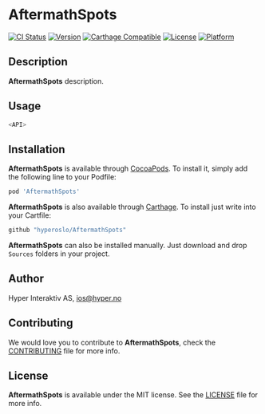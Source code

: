 # AftermathSpots

[![CI Status](http://img.shields.io/travis/hyperoslo/AftermathSpots.svg?style=flat)](https://travis-ci.org/hyperoslo/AftermathSpots)
[![Version](https://img.shields.io/cocoapods/v/AftermathSpots.svg?style=flat)](http://cocoadocs.org/docsets/AftermathSpots)
[![Carthage Compatible](https://img.shields.io/badge/Carthage-compatible-4BC51D.svg?style=flat)](https://github.com/Carthage/Carthage)
[![License](https://img.shields.io/cocoapods/l/AftermathSpots.svg?style=flat)](http://cocoadocs.org/docsets/AftermathSpots)
[![Platform](https://img.shields.io/cocoapods/p/AftermathSpots.svg?style=flat)](http://cocoadocs.org/docsets/AftermathSpots)

## Description

**AftermathSpots** description.

## Usage

```swift
<API>
```

## Installation

**AftermathSpots** is available through [CocoaPods](http://cocoapods.org). To install
it, simply add the following line to your Podfile:

```ruby
pod 'AftermathSpots'
```

**AftermathSpots** is also available through [Carthage](https://github.com/Carthage/Carthage).
To install just write into your Cartfile:

```ruby
github "hyperoslo/AftermathSpots"
```

**AftermathSpots** can also be installed manually. Just download and drop `Sources` folders in your project.

## Author

Hyper Interaktiv AS, ios@hyper.no

## Contributing

We would love you to contribute to **AftermathSpots**, check the [CONTRIBUTING](https://github.com/hyperoslo/AftermathSpots/blob/master/CONTRIBUTING.md) file for more info.

## License

**AftermathSpots** is available under the MIT license. See the [LICENSE](https://github.com/hyperoslo/AftermathSpots/blob/master/LICENSE.md) file for more info.
